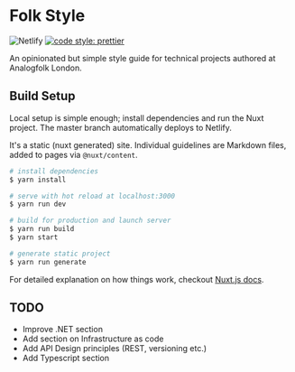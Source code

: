 # Folk Style

![Netlify](https://img.shields.io/netlify/a68a85f7-ee00-4dc1-bd8d-e1916b7e4e41)
[![code style: prettier](https://img.shields.io/badge/code_style-prettier-ff69b4.svg?style=flat-square)](https://github.com/prettier/prettier)

An opinionated but simple style guide for technical projects authored at
Analogfolk London.

## Build Setup

Local setup is simple enough; install dependencies and run the Nuxt project.
The master branch automatically deploys to Netlify.

It's a static (nuxt generated) site. Individual guidelines are Markdown files, 
added to pages via `@nuxt/content`.

```bash
# install dependencies
$ yarn install

# serve with hot reload at localhost:3000
$ yarn run dev

# build for production and launch server
$ yarn run build
$ yarn start

# generate static project
$ yarn run generate
```

For detailed explanation on how things work, checkout [Nuxt.js docs](https://nuxtjs.org).

## TODO

- Improve .NET section
- Add section on Infrastructure as code
- Add API Design principles (REST, versioning etc.)
- Add Typescript section

